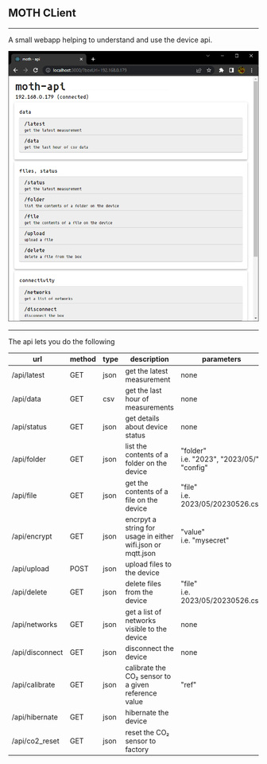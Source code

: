 ## MOTH CLient

---

A small webapp helping to understand and use the device api.

<img src="../images/mothapi_800.png">

---

The api lets you do the following

|url|method|type|description|parameters|
|---|---|---|------------|--------------|
|/api/latest|GET|json|get the latest measurement|none|
|/api/data|GET|csv|get the last hour of measurements|none|
|/api/status|GET|json|get details about device status|none|
|/api/folder|GET|json|list the contents of a folder on the device|"folder"<br>i.e. "2023", "2023/05/", "config"|
|/api/file|GET|json|get the contents of a file on the device|"file"<br>i.e. 2023/05/20230526.csv|
|/api/encrypt|GET|json|encrpyt a string for usage in either wifi.json or mqtt.json|"value"<br>i.e. "mysecret"|
|/api/upload|POST|json|upload files to the device||
|/api/delete|GET|json|delete files from the device|"file"<br>i.e. 2023/05/20230526.csv|
|/api/networks|GET|json|get a list of networks visible to the device|none|
|/api/disconnect|GET|json|disconnect the device|none|
|/api/calibrate|GET|json|calibrate the CO₂ sensor to a given reference value|"ref"|
|/api/hibernate|GET|json|hibernate the device||
|/api/co2_reset|GET|json|reset the CO₂ sensor to factory||